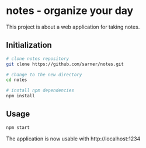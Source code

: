 # notes - organize your day

This project is about a web application for taking notes.

## Initialization

```bash
# clone notes repository
git clone https://github.com/sarner/notes.git

# change to the new directory
cd notes

# install npm dependencies
npm install
```

## Usage

```bash
npm start
```

The application is now usable with http://localhost:1234